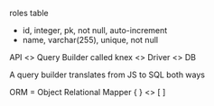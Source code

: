 roles table

- id, integer, pk, not null, auto-increment
- name, varchar(255), unique, not null

API <> Query Builder called knex <> Driver <> DB

A query builder translates from JS to SQL both ways

ORM = Object Relational Mapper { } <> [ ]

